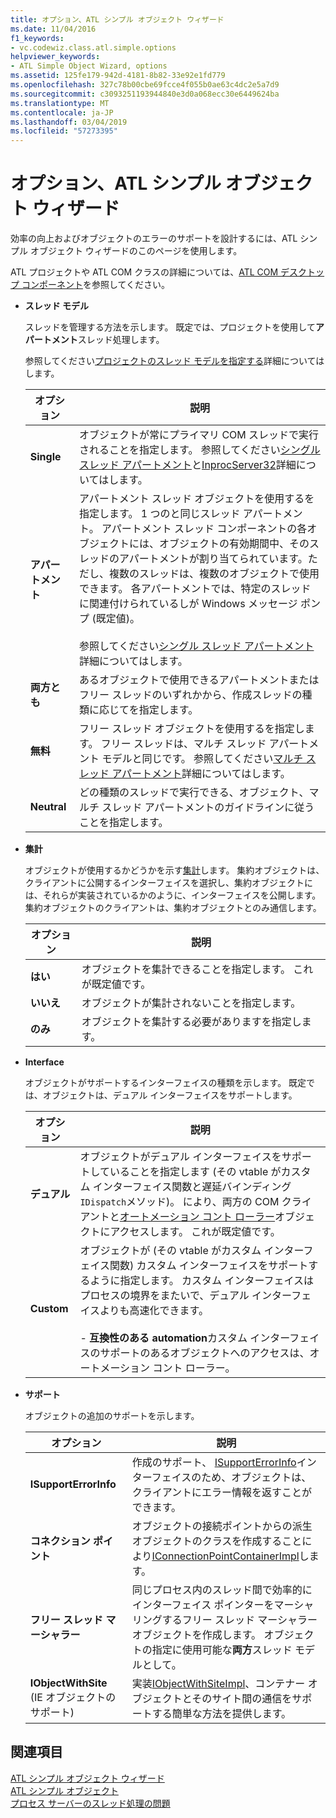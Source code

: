 ```yaml
---
title: オプション、ATL シンプル オブジェクト ウィザード
ms.date: 11/04/2016
f1_keywords:
- vc.codewiz.class.atl.simple.options
helpviewer_keywords:
- ATL Simple Object Wizard, options
ms.assetid: 125fe179-942d-4181-8b82-33e92e1fd779
ms.openlocfilehash: 327c78b00cbe69fcce4f055b0ae63c4dc2e5a7d9
ms.sourcegitcommit: c3093251193944840e3d0a068ecc30e6449624ba
ms.translationtype: MT
ms.contentlocale: ja-JP
ms.lasthandoff: 03/04/2019
ms.locfileid: "57273395"
---
```

# <a name="options-atl-simple-object-wizard"></a>オプション、ATL シンプル オブジェクト ウィザード

効率の向上およびオブジェクトのエラーのサポートを設計するには、ATL シンプル オブジェクト ウィザードのこのページを使用します。

ATL プロジェクトや ATL COM クラスの詳細については、[ATL COM デスクトップ コンポーネント](../../atl/atl-com-desktop-components.md)を参照してください。

- **スレッド モデル**

   スレッドを管理する方法を示します。 既定では、プロジェクトを使用して**アパートメント**スレッド処理します。

   参照してください[プロジェクトのスレッド モデルを指定する](../../atl/specifying-the-threading-model-for-a-project-atl.md)詳細についてはします。

   |オプション|説明|
   |------------|-----------------|
   |**Single**|オブジェクトが常にプライマリ COM スレッドで実行されることを指定します。 参照してください[シングル スレッド アパートメント](/windows/desktop/com/single-threaded-apartments)と[InprocServer32](/windows/desktop/com/inprocserver32)詳細についてはします。|
   |**アパートメント**|アパートメント スレッド オブジェクトを使用するを指定します。 1 つのと同じスレッド アパートメント。 アパートメント スレッド コンポーネントの各オブジェクトには、オブジェクトの有効期間中、そのスレッドのアパートメントが割り当てられています。ただし、複数のスレッドは、複数のオブジェクトで使用できます。 各アパートメントでは、特定のスレッドに関連付けられているしが Windows メッセージ ポンプ (既定値)。<br /><br /> 参照してください[シングル スレッド アパートメント](/windows/desktop/com/single-threaded-apartments)詳細についてはします。|
   |**両方とも**|あるオブジェクトで使用できるアパートメントまたはフリー スレッドのいずれかから、作成スレッドの種類に応じてを指定します。|
   |**無料**|フリー スレッド オブジェクトを使用するを指定します。 フリー スレッドは、マルチ スレッド アパートメント モデルと同じです。 参照してください[マルチ スレッド アパートメント](/windows/desktop/com/multithreaded-apartments)詳細についてはします。|
   |**Neutral**|どの種類のスレッドで実行できる、オブジェクト、マルチ スレッド アパートメントのガイドラインに従うことを指定します。|

- **集計**

   オブジェクトが使用するかどうかを示す[集計](/windows/desktop/com/aggregation)します。 集約オブジェクトは、クライアントに公開するインターフェイスを選択し、集約オブジェクトには、それらが実装されているかのように、インターフェイスを公開します。 集約オブジェクトのクライアントは、集約オブジェクトとのみ通信します。

   |オプション|説明|
   |------------|-----------------|
   |**はい**|オブジェクトを集計できることを指定します。 これが既定値です。|
   |**いいえ**|オブジェクトが集計されないことを指定します。|
   |**のみ**|オブジェクトを集計する必要がありますを指定します。|

- **Interface**

   オブジェクトがサポートするインターフェイスの種類を示します。 既定では、オブジェクトは、デュアル インターフェイスをサポートします。

   |オプション|説明|
   |------------|-----------------|
   |**デュアル**|オブジェクトがデュアル インターフェイスをサポートしていることを指定します (その vtable がカスタム インターフェイス関数と遅延バインディング`IDispatch`メソッド)。 により、両方の COM クライアントと[オートメーション コント ローラー](../../mfc/automation-clients.md)オブジェクトにアクセスします。 これが既定値です。|
   |**Custom**|オブジェクトが (その vtable がカスタム インターフェイス関数) カスタム インターフェイスをサポートするように指定します。 カスタム インターフェイスはプロセスの境界をまたいで、デュアル インターフェイスよりも高速化できます。<br /><br /> - **互換性のある automation**カスタム インターフェイスのサポートのあるオブジェクトへのアクセスは、オートメーション コント ローラー。|

- **サポート**

   オブジェクトの追加のサポートを示します。

   |オプション|説明|
   |------------|-----------------|
   |**ISupportErrorInfo**|作成のサポート、 [ISupportErrorInfo](../../atl/reference/isupporterrorinfoimpl-class.md)インターフェイスのため、オブジェクトは、クライアントにエラー情報を返すことができます。|
   |**コネクション ポイント**|オブジェクトの接続ポイントからの派生オブジェクトのクラスを作成することにより[IConnectionPointContainerImpl](../../atl/reference/iconnectionpointcontainerimpl-class.md)します。|
   |**フリー スレッド マーシャラー**|同じプロセス内のスレッド間で効率的にインターフェイス ポインターをマーシャ リングするフリー スレッド マーシャラー オブジェクトを作成します。 オブジェクトの指定に使用可能な**両方**スレッド モデルとして。|
   |**IObjectWithSite** (IE オブジェクトのサポート)|実装[IObjectWithSiteImpl](../../atl/reference/iobjectwithsiteimpl-class.md)、コンテナー オブジェクトとそのサイト間の通信をサポートする簡単な方法を提供します。|

## <a name="see-also"></a>関連項目

[ATL シンプル オブジェクト ウィザード](../../atl/reference/atl-simple-object-wizard.md)<br/>
[ATL シンプル オブジェクト](../../atl/reference/adding-an-atl-simple-object.md)<br/>
[プロセス サーバーのスレッド処理の問題](/windows/desktop/com/in-process-server-threading-issues)
